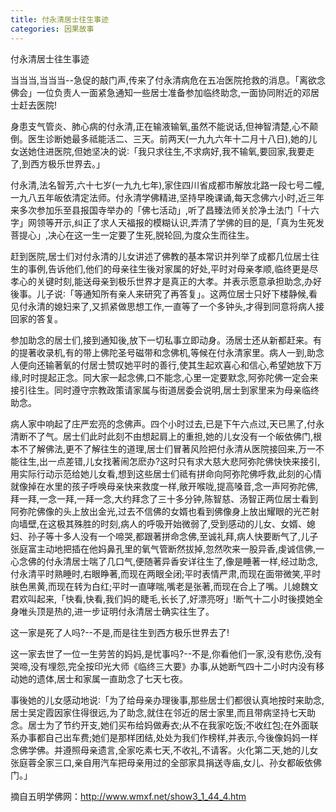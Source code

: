 ```yaml
---
title: 付永清居士往生事迹
categories: 因果故事
---
```


	   
	   
付永清居士往生事迹

当当当,当当当--急促的敲门声,传来了付永清病危在五冶医院抢救的消息。「离欲念佛会」一位负责人一面紧急通知一些居士准备参加临终助念,一面协同附近的邓居士赶去医院!

身患支气管炎、肺心病的付永清,正在输液输氧,虽然不能说话,但神智清楚,心不颠倒。医生诊断她最多祗能活二、三天。前两天(一九九六年十二月十八日),她的儿女送她住进医院,但她坚决的说∶「我只求往生,不求病好,我不输氧,要回家,我要走了,到西方极乐世界去。」

付永清,法名智芳,六十七岁(一九九七年),家住四川省成都市解放北路一段七号二幢,一九八五年皈依清定法师。付永清学佛精进,坚持早晚课诵,每天念佛六小时,近三年来多次参加乐至县报国寺举办的「佛七活动」,听了昌臻法师关於净土法门「十六字」网领等开示,纠正了求人天福报的模糊认识,弄清了学佛的目的是,「真为生死发菩提心」,决心在这一生一定要了生死,脱轮回,为度众生而往生。

赶到医院,居士们对付永清的儿女讲述了佛教的基本常识并列举了成都几位居士往生的事例,告诉他们,他们的母亲往生後对家属的好处,平时对母亲孝顺,临终更是尽孝心的关键时刻,能送母亲到极乐世界才是真正的大孝。并表示愿意承担助念,办好後事。儿子说∶「等通知所有亲人来研究了再答复」。这两位居士只好下楼静候,看见付永清的媳妇来了,又抓紧做思想工作,一直等了一个多钟头,才得到同意将病人接回家的答复。

参加助念的居士们,接到通知後,放下一切私事立即动身。汤居士还从新都赶来。有的提著收录机,有的带上佛陀圣号磁带和念佛机,等候在付永清家里。病人一到,助念人便向还输著氧的付居士赞叹她平时的善行,使其生起欢喜心和信心,希望她放下万缘,时时提起正念。同大家一起念佛,口不能念,心里一定要默念,阿弥陀佛一定会来接引往生。同时遵守宗教政策请家属与街道居委会说明,居士到家里来为母亲临终助念。

病人家中响起了庄严宏亮的念佛声。四个小时过去,已是下午六点过,天已黑了,付永清断不了气。居士们此时此刻不由想起肩上的重担,她的儿女没有一个皈依佛门,根本不了解佛法,更不了解往生的道理,居士们冒著风险把付永清从医院接回来,万一不能往生,出一点差错,儿女找著闹怎麽办?这时只有求大慈大悲阿弥陀佛快快来接引,用实际行动示范给她儿女看,想到这些居士们祗有拼命向阿弥陀佛呼救,此刻的心情就像掉在水里的孩子呼唤母亲快来救度一样,敞开喉咙,提高嗓音,念一声阿弥陀佛,拜一拜,一念一拜,一拜一念,大约拜念了三十多分钟,陈智慈、汤智正两位居士看到阿弥陀佛像的头上放出金光,过去不信佛的女婿也看到佛像身上放出耀眼的光芒射向墙壁,在这极其殊胜的时刻,病人的呼吸开始微弱了,受到感动的儿女、女婿、媳妇、孙子等十多人没有一个啼哭,都跟著拼命念佛,至诚礼拜,病人快要断气了,儿子张庭富主动地把插在他妈鼻孔里的氧气管断然拔掉,忽然吹来一股异香,虔诚信佛,一心念佛的付永清居士喘了几口气,便随著异香安详往生了,像是睡著一样,经过助念,付永清平时熟睡时,右眼睁著,而现在两眼全闭;平时表情严肃,而现在面带微笑,平时肤色黑黄,而现在转为白红;平时一直哮喘,嘴老是张著,而现在合上了嘴。儿媳魏文君欢叫起来,「快看,快看,我们妈的睫毛,长长了,好漂亮呀」!断气十二小时後摸她全身唯头顶是热的,进一步证明付永清居士确实往生了。

这一家是死了人吗?--不是,而是往生到西方极乐世界去了!

这一家去世了一位一生劳苦的妈妈,是忧事吗?--不是,你看他们一家,没有悲伤,没有哭啼,没有埋怨,完全按印光大师《临终三大要》办事,从她断气四十二小时内没有移动她的遗体,居士和家属一直助念了七天七夜。

事後她的儿女感动地说∶「为了给母亲办理後事,那些居士们都很认真地按时来助念,居士吴定霞因家住得很远,为了助念,就住在邻近的居士家里,而且带病坚持七天助念。居士为了节约开支,她们买布给妈做寿衣;从不在我家吃饭;不收红包;在外面联系办事都自己出车费;她们是那样团结,处处为我们作榜样,并表示,今後像妈妈一样念佛学佛。并遵照母亲遗言,全家吃素七天,不收礼,不请客。火化第二天,她的儿女张庭蓉全家三口,亲自用汽车把母亲用过的全部家具捐送寺庙,女儿、孙女都皈依佛门。」

摘自五明学佛网：http://www.wmxf.net/show3_1_44_4.htm